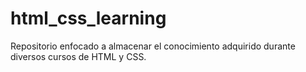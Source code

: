 # html_css_learning
Repositorio enfocado a almacenar el conocimiento adquirido durante diversos cursos de HTML y CSS.
